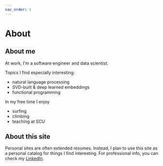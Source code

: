```yaml
---
nav_order: 1
---
```


# About

## About me
At work, I'm a software engineer and data scientist.

Topics I find especially interesting:
- natural language processing
- SVD-built & deep learned embeddings
- functional programming

In my free time I enjoy
 - surfing
 - climbing
 - teaching at SCU

## About this site
Personal sites are often extended resumes. Instead, I plan to use this site as a personal catalog for things I find interesting. For professional info, you can check my [LinkedIn](https://www.linkedin.com/in/robbie-culkin/).

